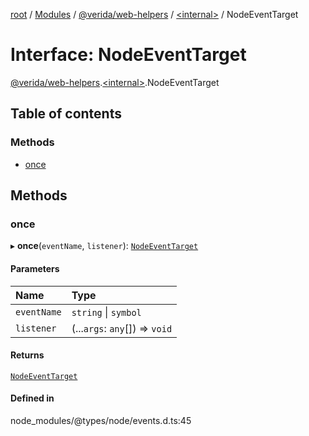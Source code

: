 [root](../README.md) / [Modules](../modules.md) / [@verida/web-helpers](../modules/verida_web_helpers.md) / [<internal\>](../modules/verida_web_helpers._internal_.md) / NodeEventTarget

# Interface: NodeEventTarget

[@verida/web-helpers](../modules/verida_web_helpers.md).[<internal\>](../modules/verida_web_helpers._internal_.md).NodeEventTarget

## Table of contents

### Methods

- [once](verida_web_helpers._internal_.NodeEventTarget.md#once)

## Methods

### once

▸ **once**(`eventName`, `listener`): [`NodeEventTarget`](verida_web_helpers._internal_.NodeEventTarget.md)

#### Parameters

| Name | Type |
| :------ | :------ |
| `eventName` | `string` \| `symbol` |
| `listener` | (...`args`: `any`[]) => `void` |

#### Returns

[`NodeEventTarget`](verida_web_helpers._internal_.NodeEventTarget.md)

#### Defined in

node_modules/@types/node/events.d.ts:45
